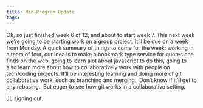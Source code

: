 ```yaml
---
title: Mid-Program Update
tags: 
---
```

Ok, so just finished week 6 of 12, and about to start week 7.
This next week we’re going to be starting work on a group project. It’ll be due on a week from Monday.
A quick summary of things to come for the week: working in a team of four, our idea is to make a bookmark type service for quotes one finds on the web, going to learn alot about javascript to do this, going to also learn more about how to collaboratively work with people on tech/coding projects.
It’ll be interesting learning and doing more of git collaborative work, such as branching and merging.  Don’t know if it’ll get to any rebasing.  But eager to see how git works in a collaborative setting.

JL signing out.
